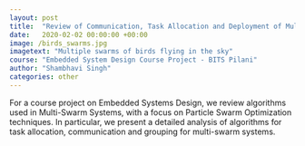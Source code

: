 ```yaml
---
layout: post
title:  "Review of Communication, Task Allocation and Deployment of Multi-Swarm Systems"
date:   2020-02-02 00:00:00 +00:00
image: /birds_swarms.jpg
imagetext: "Multiple swarms of birds flying in the sky"
course: "Embedded System Design Course Project - BITS Pilani"
author: "Shambhavi Singh"
categories: other
---
```

For a course project on Embedded Systems Design, we review algorithms used in Multi-Swarm Systems, with a focus on Particle Swarm Optimization techniques. In particular, we present a detailed analysis of algorithms for task allocation, communication and grouping for multi-swarm systems.